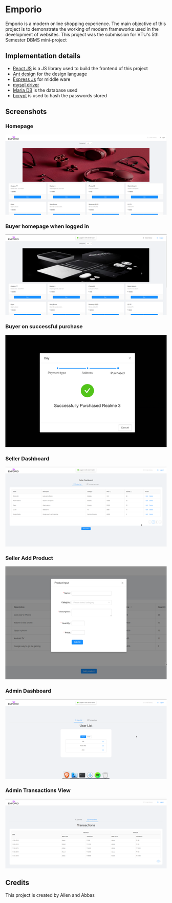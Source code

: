 # Emporio
Emporio is a modern online shopping experience. The main objective of this project is to demonstrate the working of modern frameworks used in the development of websites. This project was the submission for VTU's 5th Semester DBMS mini-project



## Implementation details
- [React JS](reactjs.org) is a JS library used to build the frontend of this project
- [Ant design](https://ant.design/)  for the design language
- [Express Js](https://expressjs.com/) for middle ware
- [mysql driver](https://www.npmjs.com/package/mysql)
- [Maria DB](https://mariadb.org/) is the database used
- [bcrypt](https://www.npmjs.com/package/bcrypt) is used to hash the passwords stored

## Screenshots

### Homepage
![Homepage](Screenshots/Homepage.png)

### Buyer homepage when logged in
![Buyer homepage when logged in](Screenshots/Buyer_Homepage.png)

### Buyer on successful purchase
![Buyer on successful purchase](Screenshots/Buyer_Purchase.png)

### Seller Dashboard
![Seller Dashboard](Screenshots/SellerDashboard.png)

### Seller Add Product
![Seller Add Product](Screenshots/Seller_AddProduct.png)

### Admin Dashboard
![Admin Dashboard](Screenshots/Admin_UsersPage.png)

### Admin Transactions View
![Admin Transactions View](Screenshots/Admin_TransactionsPage.png)


## Credits
This project is created by Allen and Abbas